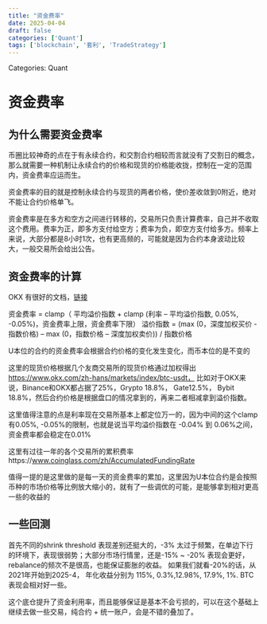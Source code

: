 ```yaml
---
title: "资金费率"
date: 2025-04-04
draft: false
categories: ['Quant']
tags: ['blockchain', '套利', 'TradeStrategy']
---
```


Categories: Quant
# 资金费率

## 为什么需要资金费率

币圈比较神奇的点在于有永续合约，和交割合约相较而言就没有了交割日的概念，那么就需要一种机制让永续合约的价格和现货的价格能收拢，控制在一定的范围内，资金费率应运而生。

资金费率的目的就是控制永续合约与现货的两者价格，使价差收敛到0附近，绝对不能让合约价格单飞。

资金费率是在多方和空方之间进行转移的，交易所只负责计算费率，自己并不收取这个费用。费率为正，即多方支付给空方；费率为负，即空方支付给多方。频率上来说，大部分都是8小时1次，也有更高频的，可能就是因为合约本身波动比较大，一般交易所会给出公告。

## 资金费率的计算

OKX 有很好的文档，[链接](https://www.okx.com/zh-hans/help/iv-introduction-to-perpetual-swap-funding-fee)

资金费率 = clamp（ 平均溢价指数 + clamp (利率 – 平均溢价指数, 0.05%, -0.05%)，资金费率上限，资金费率下限）
溢价指数 = (max (0，深度加权买价 - 指数价格) – max (0，指数价格 – 深度加权卖价)) / 指数价格

U本位的合约的资金费率会根据合约价格的变化发生变化，而币本位的是不变的

这里的现货价格根据几个友商交易所的现货价格通过加权得出 https://www.okx.com/zh-hans/markets/index/btc-usdt， 比如对于OKX来说，Binance和OKX都占据了25%，Grypto 18.8%， Gate12.5%， Bybit 18.8%，然后合约价格是根据盘口的情况拿到的，再来二者相减拿到溢价指数。

这里值得注意的点是利率现在交易所基本上都定位万一的，因为中间的这个clamp有0.05%, -0.05%的限制，也就是说当平均溢价指数在 -0.04% 到 0.06%之间，资金费率都会稳定在0.01%

这里有过往一年的各个交易所的累积费率https://www.coinglass.com/zh/AccumulatedFundingRate

值得一提的是这里做的是每一天的资金费率的累加，这里因为U本位合约是会按照币种的市场价格等比例放大缩小的，就有了一些调优的可能，是能够拿到相对更高一些的收益的

## 一些回测
首先不同的shrink threshold 表现差别还挺大的，-3% 太过于频繁，在单边下行的环境下，表现很弱势；大部分市场行情里，还是-15% ~ -20% 表现会更好，rebalance的频次不是很高，也能保证膨胀的收益。 如果我们就看-20%的话，从2021年开始到2025-4， 年化收益分别为 115%, 0.3%,12.98%, 17.9%, 1%. BTC 表现会相对好一些。

这个底仓提升了资金利用率，而且能够保证是基本不会亏损的，可以在这个基础上继续去做一些交易，纯合约 + 统一账户，会是不错的叠加了。